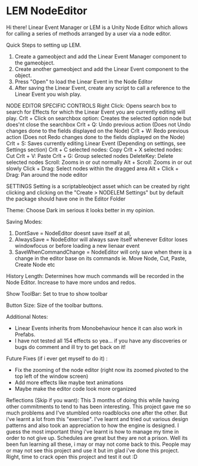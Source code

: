 # LEM NodeEditor
 Hi there! Linear Event Manager or LEM is a Unity Node Editor which allows for calling a series of methods arranged by a user via a node editor.

Quick Steps to setting up LEM. 
1) Create a gameobject and add the Linear Event Manager component to the gameobject.
2) Create another gameobject and add the Linear Event component to the object.
3) Press "Open" to load the Linear Event in the Node Editor
4) After saving the Linear Event, create any script to call a reference to the Linear Event you wish play.


NODE EDITOR SPECIFIC CONTROLS
Right Click: Opens search box to search for Effects for which the Linear Event you are currently editing will play.
Crlt + Click on searchbox option: Creates the selected option node but does'nt close the searchbox
Crlt + Q: Undo previous action (Does not Undo changes done to the fields displayed on the Node)
Crlt + W: Redo previous action (Does not Redo changes done to the fields displayed on the Node)
Crlt + S: Saves currently editing Linear Event (Depending on settings, see Settings section)
Crlt + C selected nodes: Copy
Crlt + X selected nodes: Cut
Crlt + V: Paste
Crlt + G: Group selected nodes
DeleteKey: Delete selected nodes
Scroll: Zooms in or out normally
Alt + Scroll: Zooms in or out slowly
Click + Drag: Select nodes within the dragged area
Alt + Click + Drag: Pan around the node editor


SETTINGS
Setting is a scriptableobject asset which can be created by right clicking and clicking on the "Create > NODELEM Settings" but by default the package should have one in the Editor Folder

Theme: Choose Dark im serious it looks better in my opinion.

Saving Modes: 
 1) DontSave = NodeEditor doesnt save itself at all,
 2) AlwaysSave = NodeEditor will always save itself whenever Editor loses windowfocus or before loading a new lienaar event
 3) SaveWhenCommandChange = NodeEditor will only save when there is a change in the editor base on its commands ie. Move Node, Cut, Paste, Create Node etc

History Length: Determines how much commands will be recorded in the Node Editor. Increase to have more undos and redos.

Show ToolBar: Set to true to show toolbar

Button Size: Size of the toolbar buttons.


Additional Notes: 
- Linear Events inherits from Monobehaviour hence it can also work in Prefabs. 
- I have not tested all 154 effects so yea... if you have any discoveries or bugs do comment and ill try to get back on it!


Future Fixes (if i ever get myself to do it) :
- Fix the zooming of the node editor (right now its zoomed pivoted to the top left of the window screen)
- Add more effects like maybe text animations
- Maybe make the editor code look more organized


Reflections (Skip if you want):
This 3 months of doing this while having other commitments to tend to has been interesting. This project gave me so much problems and I've stumbled onto roadblocks one after the other. But i've learnt a lot from this "exercise". I've learnt and tried out various design patterns and also took an appreciation to how the engine is designed. I guess the most important thing i've learnt is how to manage my time in order to not give up. Schedules are great but they are not a prison. Well its been fun learning all these, i may or may not come back to this. People may or may not see this project and use it but im glad i've done this project. Right, time to crack open this project and test it out :D


